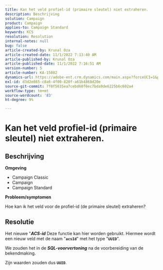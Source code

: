 ```yaml
---
title: Kan het veld profiel-id (primaire sleutel) niet extraheren.
description: Beschrijving
solution: Campaign
product: Campaign
applies-to: Campaign Standard
keywords: KCS
resolution: Resolution
internal-notes: null
bug: false
article-created-by: Krunal Oza
article-created-date: 11/1/2022 7:13:40 AM
article-published-by: Krunal Oza
article-published-date: 11/1/2022 7:16:51 AM
version-number: 5
article-number: KA-15082
dynamics-url: https://adobe-ent.crm.dynamics.com/main.aspx?forceUCI=1&pagetype=entityrecord&etn=knowledgearticle&id=a57b73b5-b459-ed11-9561-6045bd0067ea
exl-id: d3d2e865-c8a6-4f00-820f-a61b4868d20e
source-git-commit: 7f0f5035ea7cebd60f6ec7bda9de6225b6c602a4
workflow-type: tm+mt
source-wordcount: '83'
ht-degree: 9%

---
```


# Kan het veld profiel-id (primaire sleutel) niet extraheren.

## Beschrijving

<b>Omgeving</b>


- Campaign Classic
- Campaign
- Campaign Standard



<b>Probleem/symptomen</b>


Hoe kan ik het veld voor de profiel-id (de primaire sleutel) extraheren?


## Resolutie


Het nieuwe &quot;<b>*ACS-id</b>* Deze functie kan hier worden gebruikt. Hiermee wordt een nieuw veld met de naam &quot;<b>`acsId`</b>&quot; met het type &quot;<b>`UUID`</b>&quot;.

We zouden het in de <b>*SQL-voorvertoning</b>* na de voorbereiding van de bekendmaking.

Zijn waarden zouden dus <b>`UUID`</b>.
